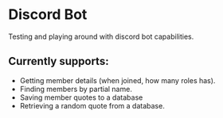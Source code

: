 # Discord Bot 

Testing and playing around with discord bot capabilities.

## Currently supports:

- Getting member details (when joined, how many roles has).
- Finding members by partial name.
- Saving member quotes to a database
- Retrieving a random quote from a database.